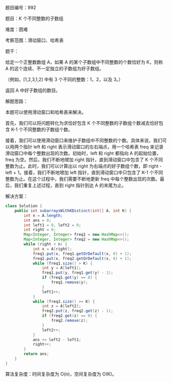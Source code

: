 题目编号：992

题目：K 个不同整数的子数组

难度：困难

考察范围：滑动窗口、哈希表

题干：

给定一个正整数数组 A，如果 A 的某个子数组中不同整数的个数恰好为 K，则称 A 的这个连续、不一定独立的子数组为好子数组。

（例如，[1,2,3,1,2] 中有 3 个不同的整数：1，2，以及 3。）

返回 A 中好子数组的数目。

解题思路：

本题可以使用滑动窗口和哈希表来解决。

首先，我们可以将问题转化为求恰好包含 K 个不同整数的子数组个数减去恰好包含 K-1 个不同整数的子数组个数。

接着，我们可以使用滑动窗口来维护子数组中不同整数的个数。具体来说，我们可以用两个指针 left 和 right 表示滑动窗口的左右端点，用一个哈希表 freq 来记录滑动窗口中每个整数出现的次数。初始时，left 和 right 都指向 A 的起始位置，freq 为空。然后，我们不断地增加 right 指针，直到滑动窗口中包含了 K 个不同整数为止。此时，我们可以计算出以 right 为右端点的好子数组个数，即 right - left + 1。接着，我们不断地增加 left 指针，直到滑动窗口中只包含了 K-1 个不同整数为止。在这个过程中，我们需要不断地更新 freq 中每个整数出现的次数。最后，我们重复上述过程，直到 right 指针到达 A 的末尾为止。

解决方案：

```java
class Solution {
    public int subarraysWithKDistinct(int[] A, int K) {
        int n = A.length;
        int ans = 0;
        int left1 = 0, left2 = 0;
        int right = 0;
        Map<Integer, Integer> freq1 = new HashMap<>();
        Map<Integer, Integer> freq2 = new HashMap<>();
        while (right < n) {
            int x = A[right];
            freq1.put(x, freq1.getOrDefault(x, 0) + 1);
            freq2.put(x, freq2.getOrDefault(x, 0) + 1);
            while (freq1.size() > K) {
                int y = A[left1];
                freq1.put(y, freq1.get(y) - 1);
                if (freq1.get(y) == 0) {
                    freq1.remove(y);
                }
                left1++;
            }
            while (freq2.size() >= K) {
                int z = A[left2];
                freq2.put(z, freq2.get(z) - 1);
                if (freq2.get(z) == 0) {
                    freq2.remove(z);
                }
                left2++;
            }
            ans += left2 - left1;
            right++;
        }
        return ans;
    }
}
```

算法复杂度：时间复杂度为 O(n)，空间复杂度为 O(K)。